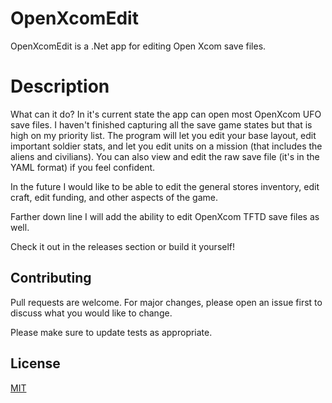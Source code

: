 # OpenXcomEdit

OpenXcomEdit is a .Net app for editing Open Xcom save files.

# Description

What can it do?  In it's current state the app can open most OpenXcom UFO save files. I haven't finished capturing all the save game states but that is high on my priority list. The program will let you edit your base layout, edit important soldier stats, and let you edit units on a mission (that includes the aliens and civilians). You can also view and edit the raw save file (it's in the YAML format) if you feel confident.

In the future I would like to be able to edit the general stores inventory, edit craft, edit funding, and other aspects of the game. 

Farther down line I will add the ability to edit OpenXcom TFTD save files as well.

Check it out in the releases section or build it yourself!

## Contributing
Pull requests are welcome. For major changes, please open an issue first to discuss what you would like to change.

Please make sure to update tests as appropriate.

## License
[MIT](https://choosealicense.com/licenses/mit/)
